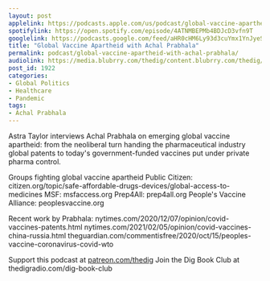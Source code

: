 ```yaml
---
layout: post
applelink: https://podcasts.apple.com/us/podcast/global-vaccine-apartheid-with-achal-prabhala/id1043245989?i=1000513774962
spotifylink: https://open.spotify.com/episode/4ATNMBEPMb4BDJcD3vfn9T
googlelink: https://podcasts.google.com/feed/aHR0cHM6Ly93d3cuYmx1YnJyeS5jb20vZmVlZHMvdGhlZGlnLnhtbA/episode/aHR0cHM6Ly93d3cudGhlZGlncmFkaW8uY29tLz9wPTE5MjI?sa=X&ved=0CAUQkfYCahcKEwi44f7r1b-AAxUAAAAAHQAAAAAQNg
title: "Global Vaccine Apartheid with Achal Prabhala"
permalink: podcast/global-vaccine-apartheid-with-achal-prabhala/
audiolink: https://media.blubrry.com/thedig/content.blubrry.com/thedig/The_Dig-EP_298-Prabhala.mp3
post_id: 1922
categories: 
- Global Politics
- Healthcare
- Pandemic
tags: 
- Achal Prabhala
---
```


Astra Taylor interviews Achal Prabhala on emerging global vaccine apartheid: from the neoliberal turn handing the pharmaceutical industry global patents to today's government-funded vaccines put under private pharma control. 

Groups fighting global vaccine apartheid
Public Citizen: citizen.org/topic/safe-affordable-drugs-devices/global-access-to-medicines
MSF: msfaccess.org
Prep4All: prep4all.org
People's Vaccine Alliance: peoplesvaccine.org

Recent work by Prabhala:
nytimes.com/2020/12/07/opinion/covid-vaccines-patents.html
nytimes.com/2021/02/05/opinion/covid-vaccines-china-russia.html
theguardian.com/commentisfree/2020/oct/15/peoples-vaccine-coronavirus-covid-wto

Support this podcast at [patreon.com/thedig](http://www.patreon.com/TheDig) 
Join the Dig Book Club at thedigradio.com/dig-book-club